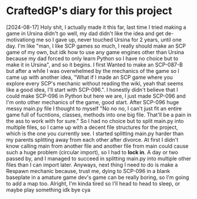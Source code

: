 # CraftedGP's diary for this project
[2024-08-17]
Holy shit, I actually made it this far, last time I tried making a game in Ursina didn't go well, my dad didn't like the idea and get de-motivationg me so I gave up, never touched Ursina for 2 years, until one day. I'm like "man, I like SCP games so much, I really should make an SCP game of my own, but idk how to use any game engines other than Ursina because my dad forced to only learn Python so I have no choice but to make it in Ursina", and so it begins.
I first Wanted to make an SCP-087-B but after a while I was overwhelmed by the mechanics of the game so I came up with another idea, "What if I made an SCP game where you explore every SCP's mechanic without reading the wiki, yeah that seems like a good idea, I'll start with SCP-096.". I honestly didn't believe that I could make SCP-096 in Python but here we are, I just made SCP-096 and I'm onto other mechanics of the game, good start.
After SCP-096 huge messy main.py file I thought to myself "No no no, I can't just fit an entire game full of fucntions, classes, methods into one big file. That'll be a pain in the ass to work with for sure." So I had no choice but to split main.py into multiple files, so I came up with a decent file structures for the project, which is the one you currently see.
I started splitting main.py harder than my parents splitting away from each other after divorce. At first I didn't know calling main from another file and another file from main could cause such a huge problem (circular import), so I had to **lock in**. A day or two passed by, and I managed to succeed in splitting main.py into multiple other files than I can import later. Anyways, next thing I need to do is make a Respawn mechanic because, trust me, dying to SCP-096 in a blank baseplate in a amature game dev's game can be really boring, so I'm going to add a map too.
Alright, I'm kinda tired so I'll head to head to sleep, or maybe play something idk bye cya
